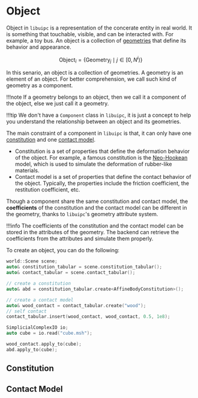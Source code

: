 # Object

Object in `libuipc` is a representation of the concerate entity in real world. It is something that touchable, visible, and can be interacted with. For example, a toy bus. An object is a collection of [geometries](geometry.md) that define its behavior and appearance.

$$
\text{Object}_i = \{ \text{Geometry}_j \mid j \in [0, N^{i})\} 
$$

In this senario, an object is a collection of geometries. A geometry is an element of an object. For better comprehension, we call such kind of geometry as a component.

!!!note
    If a geometry belongs to an object, then we call it a component of the object, else we just call it a geometry.

!!!tip
    We don't have a `Component` class in `libuipc`, it is just a concept to help you understand the relationship between an object and its geometries.

The main constraint of a component in `libuipc` is that, it can only have one [constitution](#constitution) and one [contact model](#contact-model).

- Constitution is a set of properties that define the deformation behavior of the object. For example, a famous constitution is the [Neo-Hookean](https://en.wikipedia.org/wiki/Neo-Hookean_solid) model, which is used to simulate the deformation of rubber-like materials.
- Contact model is a set of properties that define the contact behavior of the object. Typically, the properties include the friction coefficient, the restitution coefficient, etc.

Though a component share the same constitution and contact model, the **coefficients** of the constitution and the contact model can be different in the geometry, thanks to `libuipc`'s geometry attribute system.

!!!info
    The coefficients of the constitution and the contact model can be stored in the attributes of the geometry. The backend can retrieve the coefficients from the attributes and simulate them properly.

To create an object, you can do the following:

```cpp
world::Scene scene;
auto& constitution_tabular = scene.constitution_tabular();
auto& contact_tabular = scene.contact_tabular();

// create a constitution
auto& abd = constitution_tabular.create<AffineBodyConstitution>();

// create a contact model
auto& wood_contact = contact_tabular.create("wood");
// self contact
contact_tabular.insert(wood_contact, wood_contact, 0.5, 1e8);

SimplicialComplexIO io;
auto cube = io.read("cube.msh");

wood_contact.apply_to(cube);
abd.apply_to(cube);


```

## Constitution

## Contact Model
